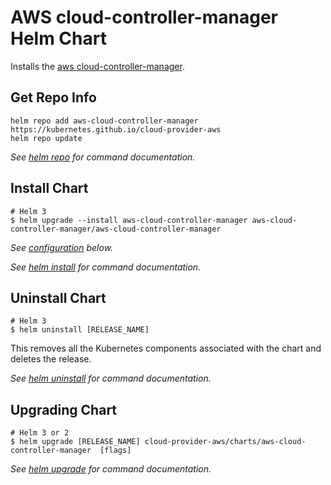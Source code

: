 # AWS cloud-controller-manager Helm Chart

Installs the [aws cloud-controller-manager](https://github.com/kubernetes/cloud-provider-aws).

## Get Repo Info

```console
helm repo add aws-cloud-controller-manager https://kubernetes.github.io/cloud-provider-aws
helm repo update
```

_See [helm repo](https://helm.sh/docs/helm/helm_repo/) for command documentation._

## Install Chart

```console
# Helm 3
$ helm upgrade --install aws-cloud-controller-manager aws-cloud-controller-manager/aws-cloud-controller-manager

```

_See [configuration](#configuration) below._

_See [helm install](https://helm.sh/docs/helm/helm_install/) for command documentation._

## Uninstall Chart

```console
# Helm 3
$ helm uninstall [RELEASE_NAME]

```

This removes all the Kubernetes components associated with the chart and deletes the release.

_See [helm uninstall](https://helm.sh/docs/helm/helm_uninstall/) for command documentation._

## Upgrading Chart

```console
# Helm 3 or 2
$ helm upgrade [RELEASE_NAME] cloud-provider-aws/charts/aws-cloud-controller-manager  [flags]
```

_See [helm upgrade](https://helm.sh/docs/helm/helm_upgrade/) for command documentation._

